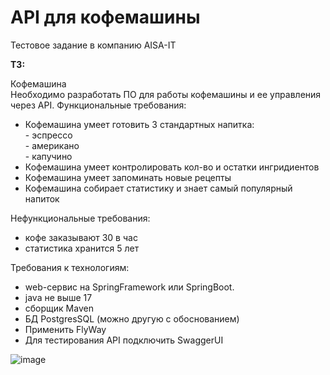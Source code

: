 # API для кофемашины

Тестовое задание в компанию AISA-IT

**ТЗ:**<br>

Кофемашина  
Необходимо разработать ПО для работы кофемашины и ее управления через API.
Функциональные требования:
 - Кофемашина умеет готовить 3 стандартных напитка:<br>
        - эспрессо<br>
        - американо<br>
        - капучино<br>
 - Кофемашина умеет контролировать кол-во и остатки ингридиентов
 - Кофемашина умеет запоминать новые рецепты
 - Кофемашина собирает статистику и знает самый популярный напиток

Нефункциональные требования:
 - кофе заказывают 30 в час
 - статистика хранится 5 лет

Требования к технологиям:
 - web-сервис на SpringFramework или SpringBoot.
 - java не выше 17
 - сборщик Maven
 - БД PostgresSQL (можно другую с обоснованием)
 - Применить FlyWay
 - Для тестирования API подключить SwaggerUI

![image](https://github.com/user-attachments/assets/688b45e8-4010-49e9-bc0e-bd58232c0d14)
